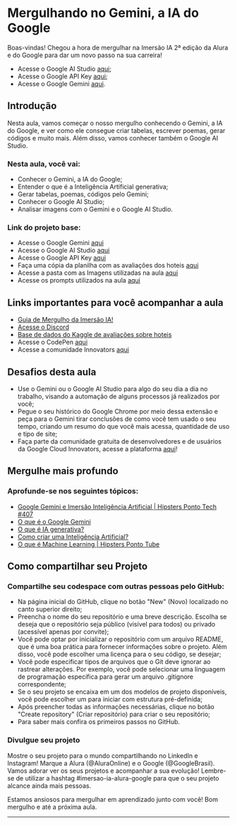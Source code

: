 # Mergulhando no Gemini, a IA do Google

Boas-vindas! Chegou a hora de mergulhar na Imersão IA 2ª edição da Alura e do Google para dar um novo passo na sua carreira!

* Acesse o Google AI Studio [aqui](https://aistudio.google.com/app/prompts/new_chat/?utm_source=website&utm_medium=referral&utm_campaign=Alura&utm_content=);
* Acesse o Google API Key [aqui](https://aistudio.google.com/app/apikey/?utm_source=website&utm_medium=referral&utm_campaign=Alura&utm_content=);
* Acesse o Google Gemini [aqui](https://gemini.google.com/?utm_source=website&utm_medium=referral&utm_campaign=alura_may24).

## Introdução

Nesta aula, vamos começar o nosso mergulho conhecendo o Gemini, a IA do Google, e ver como ele consegue criar tabelas, escrever poemas, gerar códigos e muito mais. Além disso, vamos conhecer também o Google AI Studio.

### Nesta aula, você vai:
* Conhecer o Gemini, a IA do Google;
* Entender o que é a Inteligência Artificial generativa;
* Gerar tabelas, poemas, códigos pelo Gemini;
* Conhecer o Google AI Studio;
* Analisar imagens com o Gemini e o Google AI Studio.

### Link do projeto base:
* Acesse o Google Gemini [aqui](https://gemini.google.com/)
* Acesse o Google AI Studio [aqui](https://aistudio.google.com/app/prompts/new_chat/?utm_source=website&utm_medium=referral&utm_campaign=Alura&utm_content=)
* Acesse o Google API Key [aqui](https://aistudio.google.com/app/apikey/?utm_source=website&utm_medium=referral&utm_campaign=Alura&utm_content=)
* Faça uma cópia da planilha com as avaliações dos hoteis [aqui](https://docs.google.com/spreadsheets/d/1qKUKKI7BNmVFs4rvTkl4YeCEbddRNcCP5_r_-pICk4A/edit?usp=sharing)
* Acesse a pasta com as Imagens utilizadas na aula [aqui](https://drive.google.com/drive/folders/1w8lfurPj3TakbhAiSiVtbMPji_PU-KNC?usp=sharing)
* Acesse os prompts utilizados na aula [aqui](https://docs.google.com/document/d/130u8Kd6GewOsuRhoL4vWCENdh9ppDKabFAeUSWvYrlI/edit?usp=sharing)

## Links importantes para você acompanhar a aula

* [Guia de Mergulho da Imersão IA!](https://grupoalura.notion.site/Imers-o-IA-Guia-de-Mergulho-41ae5fadd8fd47899167a115e96244d9)
* [Acesse o Discord](https://discord.gg/Dw6zBZAFU9)
* [Base de dados do Kaggle de avaliações sobre hoteis](https://www.kaggle.com/code/thehustler2003/naive-sentiment-classification/input)
* Acesse o CodePen [aqui](https://codepen.io/pen/)
* Acesse a comunidade Innovators [aqui](https://cloud.google.com/innovators?hl=pt-br)

## Desafios desta aula

* Use o Gemini ou o Google AI Studio para algo do seu dia a dia no trabalho, visando a automação de alguns processos já realizados por você;
* Pegue o seu histórico do Google Chrome por meio dessa extensão e peça para o Gemini tirar conclusões de como você tem usado o seu tempo, criando um resumo do que você mais acessa, quantidade de uso e tipo de site;
* Faça parte da comunidade gratuita de desenvolvedores e de usuários da Google Cloud Innovators, acesse a plataforma [aqui](https://cloud.google.com/innovators?hl=pt-br)!

## Mergulhe mais profundo

### Aprofunde-se nos seguintes tópicos:
* [Google Gemini e Imersão Inteligência Artificial | Hipsters Ponto Tech #407](https://www.hipsters.tech/google-gemini-e-imersao-inteligencia-artificial-hipsters-ponto-tech-407/)
* [O que é o Google Gemini](https://www.alura.com.br/artigos/google-gemini)
* [O que é IA generativa?](https://www.alura.com.br/artigos/inteligencia-artificial-ia-generativa-chatgpt-gpt-midjourney)
* [Como criar uma Inteligência Artificial?](https://www.alura.com.br/artigos/como-criar-inteligencia-artificial-ia)
* [O que é Machine Learning | Hipsters Ponto Tube](https://www.youtube.com/watch?v=Iuz_jc96bQk)

## Como compartilhar seu Projeto

### Compartilhe seu codespace com outras pessoas pelo GitHub:
* Na página inicial do GitHub, clique no botão "New" (Novo) localizado no canto superior direito;
* Preencha o nome do seu repositório e uma breve descrição. Escolha se deseja que o repositório seja público (visível para todos) ou privado (acessível apenas por convite);
* Você pode optar por inicializar o repositório com um arquivo README, que é uma boa prática para fornecer informações sobre o projeto. Além disso, você pode escolher uma licença para o seu código, se desejar;
* Você pode especificar tipos de arquivos que o Git deve ignorar ao rastrear alterações. Por exemplo, você pode selecionar uma linguagem de programação específica para gerar um arquivo .gitignore correspondente;
* Se o seu projeto se encaixa em um dos modelos de projeto disponíveis, você pode escolher um para iniciar com estrutura pré-definida;
* Após preencher todas as informações necessárias, clique no botão "Create repository" (Criar repositório) para criar o seu repositório;
* Para saber mais confira os primeiros passos no GitHub.

### Divulgue seu projeto

Mostre o seu projeto para o mundo compartilhando no LinkedIn e Instagram! Marque a Alura (@AluraOnline) e o Google (@GoogleBrasil). Vamos adorar ver os seus projetos e acompanhar a sua evolução! Lembre-se de utilizar a hashtag #imersao-ia-alura-google para que o seu projeto alcance ainda mais pessoas.

Estamos ansiosos para mergulhar em aprendizado junto com você! Bom mergulho e até a próxima aula.

---
